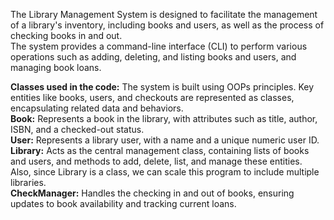 The Library Management System is designed to facilitate the management of a library's inventory, including books and users, as well as the process of checking books in and out. \
The system provides a command-line interface (CLI) to perform various operations such as adding, deleting, and listing books and users, and managing book loans.

**Classes used in  the code:**
The system is built using OOPs principles. Key entities like books, users, and checkouts are represented as classes, encapsulating related data and behaviors.\
**Book:** Represents a book in the library, with attributes such as title, author, ISBN, and a checked-out status.\
**User:** Represents a library user, with a name and a unique numeric user ID.\
**Library:** Acts as the central management class, containing lists of books and users, and methods to add, delete, list, and manage these entities.\
Also, since Library is a class, we can scale this program to include multiple libraries.\
**CheckManager:** Handles the checking in and out of books, ensuring updates to book availability and tracking current loans.



